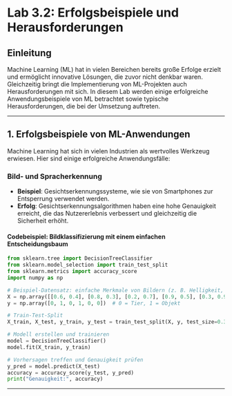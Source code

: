 # Lab 3.2: Erfolgsbeispiele und Herausforderungen

## Einleitung
Machine Learning (ML) hat in vielen Bereichen bereits große Erfolge erzielt und ermöglicht innovative Lösungen, die zuvor nicht denkbar waren. Gleichzeitig bringt die Implementierung von ML-Projekten auch Herausforderungen mit sich. In diesem Lab werden einige erfolgreiche Anwendungsbeispiele von ML betrachtet sowie typische Herausforderungen, die bei der Umsetzung auftreten.

---

## 1. Erfolgsbeispiele von ML-Anwendungen

Machine Learning hat sich in vielen Industrien als wertvolles Werkzeug erwiesen. Hier sind einige erfolgreiche Anwendungsfälle:

### Bild- und Spracherkennung

- **Beispiel**: Gesichtserkennungssysteme, wie sie von Smartphones zur Entsperrung verwendet werden.
- **Erfolg**: Gesichtserkennungsalgorithmen haben eine hohe Genauigkeit erreicht, die das Nutzererlebnis verbessert und gleichzeitig die Sicherheit erhöht.

#### Codebeispiel: Bildklassifizierung mit einem einfachen Entscheidungsbaum

```python
from sklearn.tree import DecisionTreeClassifier
from sklearn.model_selection import train_test_split
from sklearn.metrics import accuracy_score
import numpy as np

# Beispiel-Datensatz: einfache Merkmale von Bildern (z. B. Helligkeit, Kontrast) und Kategorie (0 = Tier, 1 = Objekt)
X = np.array([[0.6, 0.4], [0.8, 0.3], [0.2, 0.7], [0.9, 0.5], [0.3, 0.9], [0.5, 0.8]])
y = np.array([0, 1, 0, 1, 0, 0])  # 0 = Tier, 1 = Objekt

# Train-Test-Split
X_train, X_test, y_train, y_test = train_test_split(X, y, test_size=0.3, random_state=42)

# Modell erstellen und trainieren
model = DecisionTreeClassifier()
model.fit(X_train, y_train)

# Vorhersagen treffen und Genauigkeit prüfen
y_pred = model.predict(X_test)
accuracy = accuracy_score(y_test, y_pred)
print("Genauigkeit:", accuracy)

```
---
